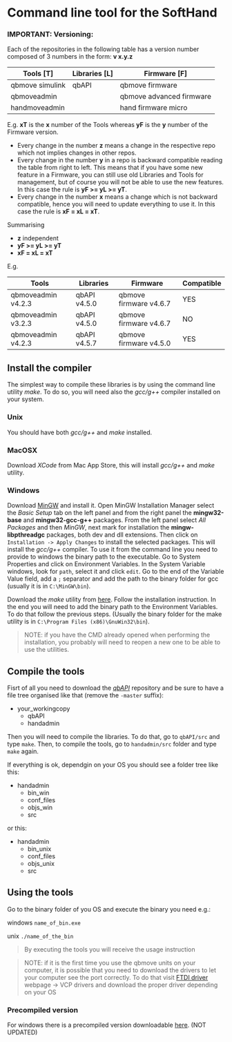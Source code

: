 # Command line tool for the SoftHand

### IMPORTANT: Versioning:
Each of the repositories in the following table has a version number
composed of 3 numbers in the form: **v x.y.z**

|  Tools  [T]    |  Libraries [L] |  Firmware [F]            |
|-----------------|---------------|--------------------------|
| qbmove simulink | qbAPI         | qbmove firmware          |
| qbmoveadmin     |               | qbmove advanced firmware |
| handmoveadmin   |               | hand firmware micro      |

E.g. **xT** is the **x** number of the Tools whereas **yF** is the **y** number of the Firmware version.

- Every change in the number **z** means a change in the respective repo which not implies changes in other repos.
- Every change in the number **y** in a repo is backward compatible reading the table from right to left. This means that
if you have some new feature in a Firmware, you can still use old Libraries and Tools for management, but of course
you will not be able to use the new features. In this case the rule is **yF >= yL >= yT**.
- Every change in the number **x** means a change which is not backward compatible, hence you will need to update
everything to use it. In this case the rule is **xF = xL = xT**.

Summarising
- **z** independent
- **yF >= yL >= yT**
- **xF = xL = xT**

E.g.

| Tools              | Libraries    | Firmware               | Compatible |
|--------------------|--------------|------------------------|------------|
| qbmoveadmin v4.2.3 | qbAPI v4.5.0 | qbmove firmware v4.6.7 | YES        |
| qbmoveadmin v3.2.3 | qbAPI v4.5.0 | qbmove firmware v4.6.7 | NO         |
| qbmoveadmin v4.2.3 | qbAPI v4.5.7 | qbmove firmware v4.5.0 | YES        |

## Install the compiler

The simplest way to compile these libraries is by using the command line utility *make*.
To do so, you will need also the *gcc/g++* compiler installed on your system.

### Unix
You should have both *gcc/g++* and *make* installed. 

### MacOSX
Download *XCode* from Mac App Store, this will install *gcc/g++* and *make* utility.

### Windows
Download [MinGW](http://www.mingw.org) and install it. Open MinGW Installation
Manager select the *Basic Setup* tab on the left panel and from the right panel 
the **mingw32-base** and **mingw32-gcc-g++** packages.
From the left panel select *All Packages* and then *MinGW*, next mark for installation
the **mingw-libpthreadgc** packages, both dev and dll extensions.
Then click on `Installation -> Apply Changes` to install the selected packages.
This will install the *gcc/g++* compiler. To use it from the command line you need
to provide to windows the binary path to the executable. Go to System Properties
and click on Environment Variables. In the System Variable windows, look for `path`,
select it and click `edit`. Go to the end of the Variable Value field, add a `;`
separator and add the path to the binary folder for gcc (usually it is in `C:\MinGW\bin`).

Download the *make* utility from
[here](http://gnuwin32.sourceforge.net/packages/make.htm). Follow the installation
instruction. In the end you will need to add the binary path to the Environment
Variables. To do that follow the previous steps. (Usually the binary folder
for the make utility is in `C:\Program Files (x86)\GnuWin32\bin`).

>NOTE: if you have the CMD already opened when performing the installation,
>you probably will need to reopen a new one to be able to use the utilities.

## Compile the tools

Fisrt of all you need to download the
[*qbAPI*](https://github.com/qbrobotics/qbapi)
repository and be sure to have a file tree organised like that (remove the `-master` suffix):

* your_workingcopy
    * qbAPI
    * handadmin

Then you will need to compile the libraries.
To do that, go to `qbAPI/src` and type `make`.
Then, to compile the tools, go to `handadmin/src` folder and type `make` again.

If everything is ok, dependgin on your OS you should see a folder tree like this:

* handadmin
    * bin_win
    * conf_files
    * objs_win
    * src

or this:

* handadmin
    * bin_unix
    * conf_files
    * objs_unix
    * src

## Using the tools

Go to the binary folder of you OS and execute the binary you need e.g.:

windows
`name_of_bin.exe`

unix
`./name_of_the_bin`

> By executing the tools you will receive the usage instruction

> NOTE: if it is the first time you use the qbmove units on your computer,
> it is possible that you need to download the drivers to let your computer see the port correctly.
> To do that visit [FTDI driver](http://www.ftdichip.com/Drivers/VCP.htm) webpage -> VCP drivers and download the proper driver depending on your OS

### Precompiled version

For windows there is a precompiled version downloadable [here](http://sourceforge.net/projects/qbroboticsproject/files/softhand/handadmin_win.zip/download). (NOT UPDATED)
